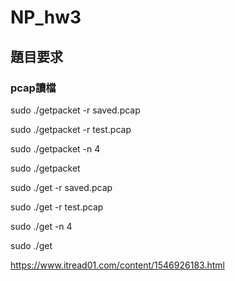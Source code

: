 # NP_hw3
## 題目要求
### pcap讀檔
sudo ./getpacket -r saved.pcap

sudo ./getpacket -r test.pcap

sudo ./getpacket -n 4

sudo ./getpacket

sudo ./get -r saved.pcap

sudo ./get -r test.pcap

sudo ./get -n 4

sudo ./get


https://www.itread01.com/content/1546926183.html

